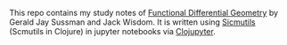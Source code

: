 This repo contains my study notes of [Functional Differential Geometry](https://mitpress.mit.edu/books/functional-differential-geometry) by Gerald Jay Sussman and Jack Wisdom. It is written using [Sicmutils](https://github.com/sicmutils/sicmutils) (Scmutils in Clojure) in jupyter notebooks via [Clojupyter](https://github.com/clojupyter/clojupyter).